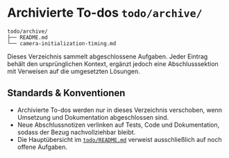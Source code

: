 # Archivierte To-dos `todo/archive/`

```text
todo/archive/
├── README.md
└── camera-initialization-timing.md
```

Dieses Verzeichnis sammelt abgeschlossene Aufgaben. Jeder Eintrag behält den ursprünglichen Kontext, ergänzt jedoch eine Abschlusssektion mit Verweisen auf die umgesetzten Lösungen.

## Standards & Konventionen
- Archivierte To-dos werden nur in dieses Verzeichnis verschoben, wenn Umsetzung und Dokumentation abgeschlossen sind.
- Neue Abschlussnotizen verlinken auf Tests, Code und Dokumentation, sodass der Bezug nachvollziehbar bleibt.
- Die Hauptübersicht im [`todo/README.md`](../README.md) verweist ausschließlich auf noch offene Aufgaben.
